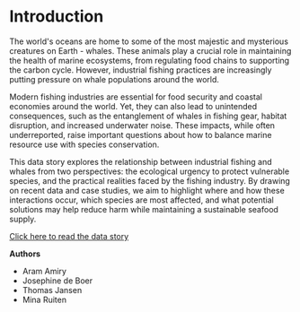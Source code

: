 # Introduction

The world's oceans are home to some of the most majestic and mysterious creatures on Earth - whales. These animals play a crucial role in maintaining the health of marine ecosystems, from regulating food chains to supporting the carbon cycle. However, industrial fishing practices are increasingly putting pressure on whale populations around the world.

Modern fishing industries are essential for food security and coastal economies around the world. Yet, they can also lead to unintended consequences, such as the entanglement of whales in fishing gear, habitat disruption, and increased underwater noise. These impacts, while often underreported, raise important questions about how to balance marine resource use with species conservation.

This data story explores the relationship between industrial fishing and whales from two perspectives: the ecological urgency to protect vulnerable species, and the practical realities faced by the fishing industry. By drawing on recent data and case studies, we aim to highlight where and how these interactions occur, which species are most affected, and what potential solutions may help reduce harm while maintaining a sustainable seafood supply.

[Click here to read the data story](../notebooks/story.ipynb)

**Authors**

- Aram Amiry
- Josephine de Boer
- Thomas Jansen
- Mina Ruiten
